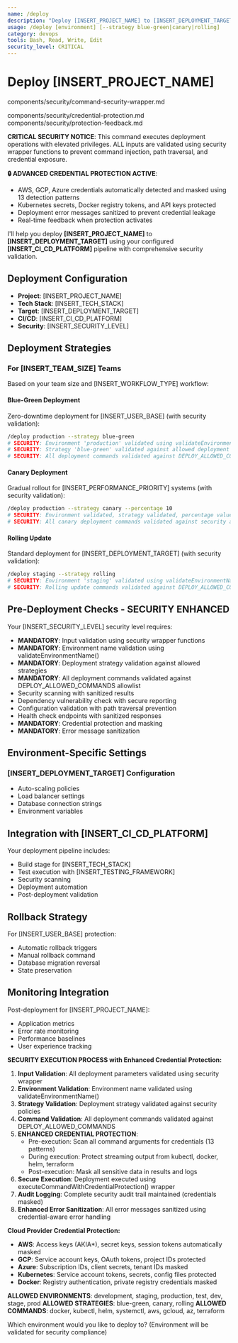 ```yaml
---
name: /deploy
description: "Deploy [INSERT_PROJECT_NAME] to [INSERT_DEPLOYMENT_TARGET] using [INSERT_CI_CD_PLATFORM]"
usage: /deploy [environment] [--strategy blue-green|canary|rolling]
category: devops
tools: Bash, Read, Write, Edit
security_level: CRITICAL
---
```


# Deploy [INSERT_PROJECT_NAME]

<!-- SECURITY: Include command security wrapper for injection prevention -->
<include>components/security/command-security-wrapper.md</include>
<!-- SECURITY: Include functional credential protection -->
<include>components/security/credential-protection.md</include>
<include>components/security/protection-feedback.md</include>

**CRITICAL SECURITY NOTICE**: This command executes deployment operations with elevated privileges. ALL inputs are validated using security wrapper functions to prevent command injection, path traversal, and credential exposure.

**🔒 ADVANCED CREDENTIAL PROTECTION ACTIVE**: 
- AWS, GCP, Azure credentials automatically detected and masked using 13 detection patterns
- Kubernetes secrets, Docker registry tokens, and API keys protected
- Deployment error messages sanitized to prevent credential leakage
- Real-time feedback when protection activates

I'll help you deploy **[INSERT_PROJECT_NAME]** to **[INSERT_DEPLOYMENT_TARGET]** using your configured **[INSERT_CI_CD_PLATFORM]** pipeline with comprehensive security validation.

## Deployment Configuration

- **Project**: [INSERT_PROJECT_NAME]
- **Tech Stack**: [INSERT_TECH_STACK]
- **Target**: [INSERT_DEPLOYMENT_TARGET]
- **CI/CD**: [INSERT_CI_CD_PLATFORM]
- **Security**: [INSERT_SECURITY_LEVEL]

## Deployment Strategies

### For [INSERT_TEAM_SIZE] Teams

Based on your team size and [INSERT_WORKFLOW_TYPE] workflow:

#### Blue-Green Deployment
Zero-downtime deployment for [INSERT_USER_BASE] (with security validation):
```bash
/deploy production --strategy blue-green
# SECURITY: Environment 'production' validated using validateEnvironmentName()
# SECURITY: Strategy 'blue-green' validated against allowed deployment strategies
# SECURITY: All deployment commands validated against DEPLOY_ALLOWED_COMMANDS
```

#### Canary Deployment
Gradual rollout for [INSERT_PERFORMANCE_PRIORITY] systems (with security validation):
```bash
/deploy production --strategy canary --percentage 10
# SECURITY: Environment validated, strategy validated, percentage value sanitized
# SECURITY: All canary deployment commands validated against security allowlist
```

#### Rolling Update
Standard deployment for [INSERT_DEPLOYMENT_TARGET] (with security validation):
```bash
/deploy staging --strategy rolling
# SECURITY: Environment 'staging' validated using validateEnvironmentName()
# SECURITY: Rolling update commands validated against DEPLOY_ALLOWED_COMMANDS
```

## Pre-Deployment Checks - SECURITY ENHANCED

Your [INSERT_SECURITY_LEVEL] security level requires:
- **MANDATORY**: Input validation using security wrapper functions
- **MANDATORY**: Environment name validation using validateEnvironmentName()
- **MANDATORY**: Deployment strategy validation against allowed strategies
- **MANDATORY**: All deployment commands validated against DEPLOY_ALLOWED_COMMANDS allowlist
- Security scanning with sanitized results
- Dependency vulnerability check with secure reporting
- Configuration validation with path traversal prevention
- Health check endpoints with sanitized responses
- **MANDATORY**: Credential protection and masking
- **MANDATORY**: Error message sanitization

## Environment-Specific Settings

### [INSERT_DEPLOYMENT_TARGET] Configuration
- Auto-scaling policies
- Load balancer settings
- Database connection strings
- Environment variables

## Integration with [INSERT_CI_CD_PLATFORM]

Your deployment pipeline includes:
- Build stage for [INSERT_TECH_STACK]
- Test execution with [INSERT_TESTING_FRAMEWORK]
- Security scanning
- Deployment automation
- Post-deployment validation

## Rollback Strategy

For [INSERT_USER_BASE] protection:
- Automatic rollback triggers
- Manual rollback command
- Database migration reversal
- State preservation

## Monitoring Integration

Post-deployment for [INSERT_PROJECT_NAME]:
- Application metrics
- Error rate monitoring
- Performance baselines
- User experience tracking

**SECURITY EXECUTION PROCESS with Enhanced Credential Protection:**

1. **Input Validation**: All deployment parameters validated using security wrapper
2. **Environment Validation**: Environment name validated using validateEnvironmentName()
3. **Strategy Validation**: Deployment strategy validated against security policies
4. **Command Validation**: All deployment commands validated against DEPLOY_ALLOWED_COMMANDS
5. **ENHANCED CREDENTIAL PROTECTION**: 
   - Pre-execution: Scan all command arguments for credentials (13 patterns)
   - During execution: Protect streaming output from kubectl, docker, helm, terraform
   - Post-execution: Mask all sensitive data in results and logs
6. **Secure Execution**: Deployment executed using executeCommandWithCredentialProtection() wrapper
7. **Audit Logging**: Complete security audit trail maintained (credentials masked)
8. **Enhanced Error Sanitization**: All error messages sanitized using credential-aware error handling

**Cloud Provider Credential Protection:**
- **AWS**: Access keys (AKIA*), secret keys, session tokens automatically masked
- **GCP**: Service account keys, OAuth tokens, project IDs protected
- **Azure**: Subscription IDs, client secrets, tenant IDs masked
- **Kubernetes**: Service account tokens, secrets, config files protected
- **Docker**: Registry authentication, private registry credentials masked

**ALLOWED ENVIRONMENTS**: development, staging, production, test, dev, stage, prod
**ALLOWED STRATEGIES**: blue-green, canary, rolling
**ALLOWED COMMANDS**: docker, kubectl, helm, systemctl, aws, gcloud, az, terraform

Which environment would you like to deploy to? (Environment will be validated for security compliance)